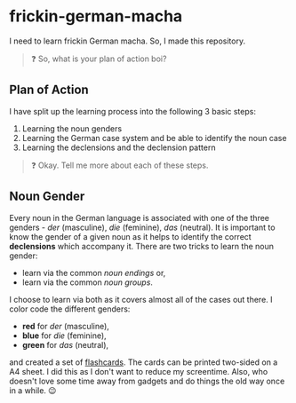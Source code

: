 # frickin-german-macha

I need to learn frickin German macha. So, I made this repository.

> :question: So, what is your plan of action boi?

## Plan of Action

I have split up the learning process into the following 3 basic steps:

1. Learning the noun genders
2. Learning the German case system and be able to identify the noun case
3. Learning the declensions and the declension pattern

> :question: Okay. Tell me more about each of these steps.

## Noun Gender

Every noun in the German language is associated with one of the three genders - *der* (masculine), 
*die* (feminine), *das* (neutral). It is important to know the gender of a given noun as it helps 
to identify the correct **declensions** which accompany it. There are two tricks to learn the noun 
gender:

- learn via the common *noun endings* or,
- learn via the common *noun groups*.

I choose to learn via both as it covers almost all of the cases out there. I color code the different genders:

- **red** for *der* (masculine),
- **blue** for *die* (feminine),
- **green** for *das* (neutral),

and created a set of [flashcards](flashcards/noun_gender.pdf). The cards can be printed two-sided on a A4 sheet. 
I did this as I don't want to reduce my screentime. Also, who doesn't love some time away from gadgets and do 
things the old way once in a while. :wink: